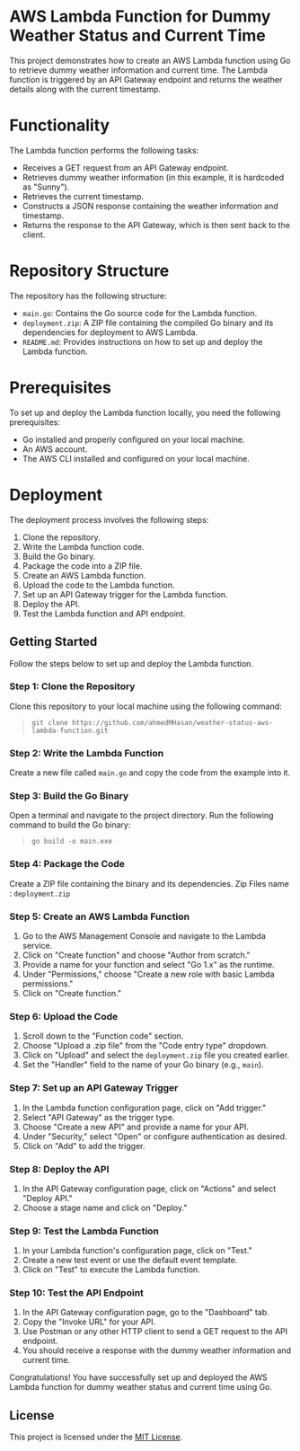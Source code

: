 # AWS Lambda Function for Dummy Weather Status and Current Time

This project demonstrates how to create an AWS Lambda function using Go to retrieve dummy weather information and current time. The Lambda function is triggered by an API Gateway endpoint and returns the weather details along with the current timestamp.

# Functionality

The Lambda function performs the following tasks:

- Receives a GET request from an API Gateway endpoint.
- Retrieves dummy weather information (in this example, it is hardcoded as "Sunny").
- Retrieves the current timestamp.
- Constructs a JSON response containing the weather information and timestamp.
- Returns the response to the API Gateway, which is then sent back to the client.

# Repository Structure

The repository has the following structure:

- `main.go`: Contains the Go source code for the Lambda function.
- `deployment.zip`: A ZIP file containing the compiled Go binary and its dependencies for deployment to AWS Lambda.
- `README.md`: Provides instructions on how to set up and deploy the Lambda function.

# Prerequisites

To set up and deploy the Lambda function locally, you need the following prerequisites:

- Go installed and properly configured on your local machine.
- An AWS account.
- The AWS CLI installed and configured on your local machine.

# Deployment

The deployment process involves the following steps:

1. Clone the repository.
2. Write the Lambda function code.
3. Build the Go binary.
4. Package the code into a ZIP file.
5. Create an AWS Lambda function.
6. Upload the code to the Lambda function.
7. Set up an API Gateway trigger for the Lambda function.
8. Deploy the API.
9. Test the Lambda function and API endpoint.

## Getting Started

Follow the steps below to set up and deploy the Lambda function.

### Step 1: Clone the Repository

Clone this repository to your local machine using the following command:

> ``git clone https://github.com/ahmedMHasan/weather-status-aws-lambda-function.git``


### Step 2: Write the Lambda Function

Create a new file called `main.go` and copy the code from the example into it.

### Step 3: Build the Go Binary

Open a terminal and navigate to the project directory. Run the following command to build the Go binary:

> `go build -o main.exe`


### Step 4: Package the Code

Create a ZIP file containing the binary and its dependencies. Zip Files name : `deployment.zip`


### Step 5: Create an AWS Lambda Function

1. Go to the AWS Management Console and navigate to the Lambda service.
2. Click on "Create function" and choose "Author from scratch."
3. Provide a name for your function and select "Go 1.x" as the runtime.
4. Under "Permissions," choose "Create a new role with basic Lambda permissions."
5. Click on "Create function."

### Step 6: Upload the Code

1. Scroll down to the "Function code" section.
2. Choose "Upload a .zip file" from the "Code entry type" dropdown.
3. Click on "Upload" and select the `deployment.zip` file you created earlier.
4. Set the "Handler" field to the name of your Go binary (e.g., `main`).

### Step 7: Set up an API Gateway Trigger

1. In the Lambda function configuration page, click on "Add trigger."
2. Select "API Gateway" as the trigger type.
3. Choose "Create a new API" and provide a name for your API.
4. Under "Security," select "Open" or configure authentication as desired.
5. Click on "Add" to add the trigger.

### Step 8: Deploy the API

1. In the API Gateway configuration page, click on "Actions" and select "Deploy API."
2. Choose a stage name and click on "Deploy."

### Step 9: Test the Lambda Function

1. In your Lambda function's configuration page, click on "Test."
2. Create a new test event or use the default event template.
3. Click on "Test" to execute the Lambda function.

### Step 10: Test the API Endpoint

1. In the API Gateway configuration page, go to the "Dashboard" tab.
2. Copy the "Invoke URL" for your API.
3. Use Postman or any other HTTP client to send a GET request to the API endpoint.
4. You should receive a response with the dummy weather information and current time.

Congratulations! You have successfully set up and deployed the AWS Lambda function for dummy weather status and current time using Go.

## License

This project is licensed under the [MIT License](LICENSE).
